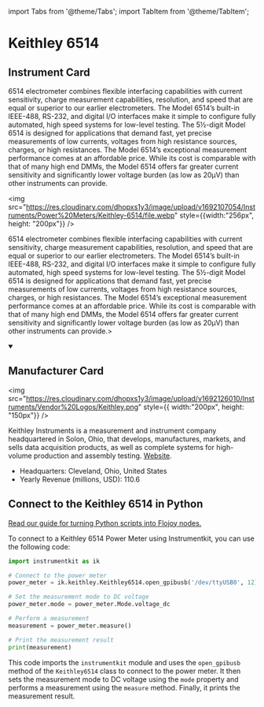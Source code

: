 
import Tabs from '@theme/Tabs';
import TabItem from '@theme/TabItem';

# Keithley 6514

## Instrument Card

<div className="flex">

<div>

6514 electrometer combines flexible interfacing capabilities with current sensitivity, charge measurement capabilities, resolution, and speed that are equal or superior to our earlier electrometers. The Model 6514’s built-in IEEE-488, RS-232, and digital I/O interfaces make it simple to configure fully automated, high speed systems for low-level testing. The 5½-digit Model 6514 is designed for applications that demand fast, yet precise measurements of low currents, voltages from high resistance sources, charges, or high resistances. The Model 6514’s exceptional measurement performance comes at an affordable price. While its cost is comparable with that of many high end DMMs, the Model 6514 offers far greater current sensitivity and significantly lower voltage burden (as low as 20μV) than other instruments can provide.

</div>

<img src="https://res.cloudinary.com/dhopxs1y3/image/upload/v1692107054/Instruments/Power%20Meters/Keithley-6514/file.webp" style={{width:"256px", height: "200px"}} />

</div>

6514 electrometer combines flexible interfacing capabilities with current sensitivity, charge measurement capabilities, resolution, and speed that are equal or superior to our earlier electrometers. The Model 6514’s built-in IEEE-488, RS-232, and digital I/O interfaces make it simple to configure fully automated, high speed systems for low-level testing. The 5½-digit Model 6514 is designed for applications that demand fast, yet precise measurements of low currents, voltages from high resistance sources, charges, or high resistances. The Model 6514’s exceptional measurement performance comes at an affordable price. While its cost is comparable with that of many high end DMMs, the Model 6514 offers far greater current sensitivity and significantly lower voltage burden (as low as 20μV) than other instruments can provide.>

<details open>
<summary><h2>Manufacturer Card</h2></summary>

<img src="https://res.cloudinary.com/dhopxs1y3/image/upload/v1692126010/Instruments/Vendor%20Logos/Keithley.png" style={{ width:"200px", height: "150px"}} />

Keithley Instruments is a measurement and instrument company headquartered in Solon, Ohio, that develops, manufactures, markets, and sells data acquisition products, as well as complete systems for high-volume production and assembly testing. <a href="https://www.tek.com/en">Website</a>.

<ul>
  <li>Headquarters: Cleveland, Ohio, United States</li>
  <li>Yearly Revenue (millions, USD): 110.6</li>
</ul>
</details>

## Connect to the Keithley 6514 in Python

[Read our guide for turning Python scripts into Flojoy nodes.](https://docs.flojoy.ai/custom-nodes/creating-custom-node/)


<Tabs>
<TabItem value="Instrumentkit" label="Instrumentkit">

To connect to a Keithley 6514 Power Meter using Instrumentkit, you can use the following code:

```python
import instrumentkit as ik

# Connect to the power meter
power_meter = ik.keithley.Keithley6514.open_gpibusb('/dev/ttyUSB0', 12)

# Set the measurement mode to DC voltage
power_meter.mode = power_meter.Mode.voltage_dc

# Perform a measurement
measurement = power_meter.measure()

# Print the measurement result
print(measurement)
```

This code imports the `instrumentkit` module and uses the `open_gpibusb` method of the `Keithley6514` class to connect to the power meter. It then sets the measurement mode to DC voltage using the `mode` property and performs a measurement using the `measure` method. Finally, it prints the measurement result.

</TabItem>
</Tabs>